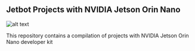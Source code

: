 <!-- ABOUT THE PROJECT -->
## Jetbot Projects with NVIDIA Jetson Orin Nano
![alt text](https://raw.githubusercontent.com/yeifermp/Jetbot/main/collision_avoidance/images/IMG_20240121_171725.jpg)


This repository contains a compilation of projects with NVIDIA Jetson Orin Nano developer kit 
